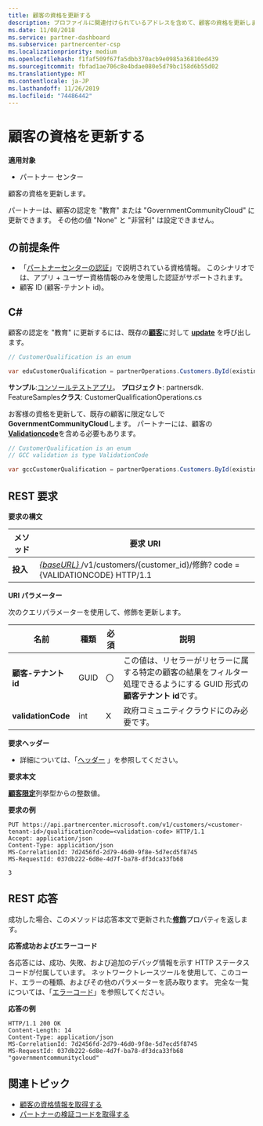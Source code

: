 ```yaml
---
title: 顧客の資格を更新する
description: プロファイルに関連付けられているアドレスを含めて、顧客の資格を更新します。
ms.date: 11/08/2018
ms.service: partner-dashboard
ms.subservice: partnercenter-csp
ms.localizationpriority: medium
ms.openlocfilehash: f1faf509f67fa5dbb370acb9e0985a36810ed439
ms.sourcegitcommit: fbfad1ae706c8e4bdae080e5d79bc158d6b55d02
ms.translationtype: MT
ms.contentlocale: ja-JP
ms.lasthandoff: 11/26/2019
ms.locfileid: "74486442"
---
```

# <a name="update-a-customers-qualification"></a>顧客の資格を更新する


**適用対象**

- パートナー センター

顧客の資格を更新します。

パートナーは、顧客の認定を "教育" または "GovernmentCommunityCloud" に更新できます。 その他の値 "None" と "非営利" は設定できません。

## <a name="span-idprerequisitesspan-idprerequisitesspan-idprerequisitesprerequisites"></a><span id="Prerequisites"/><span id="prerequisites"/><span id="PREREQUISITES"/>の前提条件

- 「[パートナーセンターの認証](partner-center-authentication.md)」で説明されている資格情報。 このシナリオでは、アプリ + ユーザー資格情報のみを使用した認証がサポートされます。
- 顧客 ID (顧客-テナント id)。


## <a name="span-idc_span-idc_c"></a><span id="C_"/><span id="c_"/>C#

顧客の認定を "教育" に更新するには、既存の[**顧客**](https://docs.microsoft.com/dotnet/api/microsoft.store.partnercenter.models.customers.customer?view=partnercenter-dotnet-latest)に対して **[update](https://docs.microsoft.com/dotnet/api/microsoft.store.partnercenter.qualification.icustomerqualification.update)** を呼び出します。

``` csharp
// CustomerQualification is an enum

var eduCustomerQualification = partnerOperations.Customers.ById(existingCustomer.Id).Qualification.Update(CustomerQualification.Education);
```

**サンプル**:[コンソールテストアプリ](console-test-app.md)。 **プロジェクト**: partnersdk. FeatureSamples**クラス**: CustomerQualificationOperations.cs

お客様の資格を更新して、既存の顧客に限定なしで**GovernmentCommunityCloud**します。  パートナーには、顧客の[**Validationcode**](utility-resources.md#validationcode)を含める必要もあります。 
``` csharp
// CustomerQualification is an enum
// GCC validation is type ValidationCode

var gccCustomerQualification = partnerOperations.Customers.ById(existingCustomer.Id).Qualification.Update(CustomerQualification.GovernmentCommunityCloud, gccValidation);
```


## <a name="span-id_requestspan-id_requestspan-id_request-rest-request"></a><span id="_Request"/><span id="_request"/><span id="_REQUEST"/> REST 要求

**要求の構文**

| メソッド  | 要求 URI                                                                                             |
|---------|---------------------------------------------------------------------------------------------------------|
| **投入** | [ *{baseURL}* ](partner-center-rest-urls.md)/v1/customers/{customer_id}/修飾? code = {VALIDATIONCODE} HTTP/1.1 |


**URI パラメーター**

次のクエリパラメーターを使用して、修飾を更新します。

| 名前                   | 種類 | 必須 | 説明                                                                                                                                            |
|------------------------|------|----------|--------------------------------------------------------------------------------------------------------------------------------------------------------|
| **顧客-テナント id** | GUID | 〇      | この値は、リセラーがリセラーに属する特定の顧客の結果をフィルター処理できるようにする GUID 形式の**顧客テナント id**です。 |
| **validationCode**     | int  | X       | 政府コミュニティクラウドにのみ必要です。                                                                                                            |


**要求ヘッダー**

- 詳細については、「[ヘッダー](headers.md) 」を参照してください。

**要求本文**

[**顧客限定**](https://docs.microsoft.com/dotnet/api/microsoft.store.partnercenter.models.customers.customerqualification)列挙型からの整数値。

**要求の例**

```http
PUT https://api.partnercenter.microsoft.com/v1/customers/<customer-tenant-id>/qualification?code=<validation-code> HTTP/1.1
Accept: application/json
Content-Type: application/json
MS-CorrelationId: 7d2456fd-2d79-46d0-9f8e-5d7ecd5f8745
MS-RequestId: 037db222-6d8e-4d7f-ba78-df3dca33fb68

3
```

## <a name="span-id_responsespan-id_responsespan-id_response-rest-response"></a><span id="_Response"/><span id="_response"/><span id="_RESPONSE"/> REST 応答

成功した場合、このメソッドは応答本文で更新された[**修飾**](https://docs.microsoft.com/dotnet/api/microsoft.store.partnercenter.customers.icustomer.qualification)プロパティを返します。

**応答成功およびエラーコード**

各応答には、成功、失敗、および追加のデバッグ情報を示す HTTP ステータスコードが付属しています。 ネットワークトレースツールを使用して、このコード、エラーの種類、およびその他のパラメーターを読み取ります。 完全な一覧については、「[エラーコード](error-codes.md)」を参照してください。

**応答の例**

```http
HTTP/1.1 200 OK
Content-Length: 14
Content-Type: application/json
MS-CorrelationId: 7d2456fd-2d79-46d0-9f8e-5d7ecd5f8745
MS-RequestId: 037db222-6d8e-4d7f-ba78-df3dca33fb68
"governmentcommunitycloud"
```

## <a name="related-topics"></a>関連トピック

- [顧客の資格情報を取得する](get-a-customer-s-qualification.md)
- [パートナーの検証コードを取得する](get-a-partner-s-validation-codes.md)